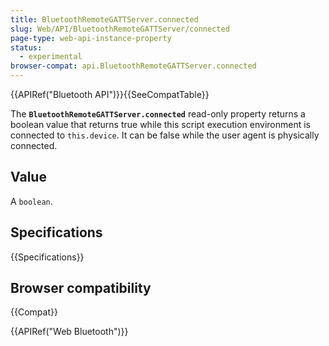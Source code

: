 ```yaml
---
title: BluetoothRemoteGATTServer.connected
slug: Web/API/BluetoothRemoteGATTServer/connected
page-type: web-api-instance-property
status:
  - experimental
browser-compat: api.BluetoothRemoteGATTServer.connected
---
```


{{APIRef("Bluetooth API")}}{{SeeCompatTable}}

The **`BluetoothRemoteGATTServer.connected`** read-only
property returns a boolean value that returns true while this script execution
environment is connected to `this.device`. It can be false while the user
agent is physically connected.

## Value

A `boolean`.

## Specifications

{{Specifications}}

## Browser compatibility

{{Compat}}

{{APIRef("Web Bluetooth")}}

